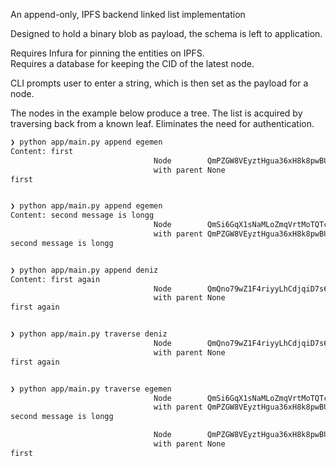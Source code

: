 
An append-only, IPFS backend linked list implementation

Designed to hold a binary blob as payload, the schema is left to application.

Requires Infura for pinning the entities on IPFS.  
Requires a database for keeping the CID of the latest node.

CLI prompts user to enter a string, which is then set as the payload for a node.

The nodes in the example below produce a tree.
The list is acquired by traversing back from a known leaf.
Eliminates the need for authentication.

```sh
❯ python app/main.py append egemen
Content: first
                                Node        QmPZGW8VEyztHgua36xH8k8pwBUMs1PUeMKegp1Mdr8coj
                                with parent None
first


❯ python app/main.py append egemen
Content: second message is longg
                                Node        QmSi6GqX1sNaMLoZmqVrtMoTQTccmD5LaCNLUEi3Xx4ZEv
                                with parent QmPZGW8VEyztHgua36xH8k8pwBUMs1PUeMKegp1Mdr8coj
second message is longg


❯ python app/main.py append deniz
Content: first again
                                Node        QmQno79wZ1F4riyyLhCdjqiD7s6u6p4DZTcnKEWYrtSDjr
                                with parent None
first again


❯ python app/main.py traverse deniz
                                Node        QmQno79wZ1F4riyyLhCdjqiD7s6u6p4DZTcnKEWYrtSDjr
                                with parent None
first again


❯ python app/main.py traverse egemen
                                Node        QmSi6GqX1sNaMLoZmqVrtMoTQTccmD5LaCNLUEi3Xx4ZEv
                                with parent QmPZGW8VEyztHgua36xH8k8pwBUMs1PUeMKegp1Mdr8coj
second message is longg

                                Node        QmPZGW8VEyztHgua36xH8k8pwBUMs1PUeMKegp1Mdr8coj
                                with parent None
first

```
